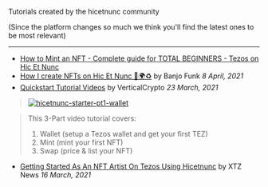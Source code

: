 Tutorials created by the hicetnunc community

(Since the platform changes so much we think you'll find the latest ones to be most relevant)

***
* [How to Mint an NFT - Complete guide for TOTAL BEGINNERS - Tezos on Hic Et Nunc](https://youtu.be/KJSsjapuG3o)
* [How I create NFTs on Hic Et Nunc 👾🌍♻️](https://youtu.be/VOa1Ky4rcKc) by Banjo Funk _8 April, 2021_
* [Quickstart Tutorial Videos](https://twitter.com/verticalcrypto/status/1374349022245359627) by VerticalCrypto _23 March, 2021_
> <a href="https://twitter.com/verticalcrypto/status/1374349022245359627?s=20"><img src="https://i.ibb.co/YcVtFjG/hicetnunc-starter-pt1-wallet.gif" alt="hicetnunc-starter-pt1-wallet" border="0" /></a>

> This 3-Part video tutorial covers:
> 1. Wallet (setup a Tezos wallet and get your first TEZ)
> 2. Mint (mint your first NFT)
> 3. Swap (price & list your NFT)
* [Getting Started As An NFT Artist On Tezos Using Hicetnunc](https://xtz.news/latest-tezos-news/getting-started-as-an-nft-artist-on-tezos-using-hicetnunc) by XTZ News _16 March, 2021_